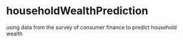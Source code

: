 # householdWealthPrediction
using data from the survey of consumer finance to predict household wealth
